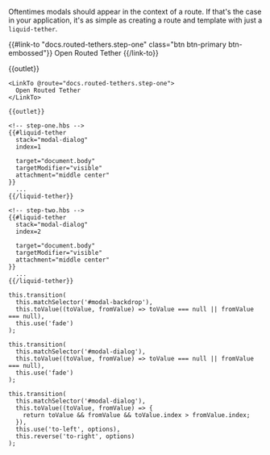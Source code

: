 Oftentimes modals should appear in the context of a route. If that's the case
in your application, it's as simple as creating a route and template with just
a `liquid-tether`.

<div class="example-button-container">
  {{#link-to "docs.routed-tethers.step-one" class="btn btn-primary btn-embossed"}}
    Open Routed Tether
  {{/link-to}}

  {{outlet}}
</div>

```
<LinkTo @route="docs.routed-tethers.step-one">
  Open Routed Tether
</LinkTo>

{{outlet}}
```

```
<!-- step-one.hbs -->
{{#liquid-tether
  stack="modal-dialog"
  index=1

  target="document.body"
  targetModifier="visible"
  attachment="middle center"
}}
  ...
{{/liquid-tether}}
```

```
<!-- step-two.hbs -->
{{#liquid-tether
  stack="modal-dialog"
  index=2

  target="document.body"
  targetModifier="visible"
  attachment="middle center"
}}
  ...
{{/liquid-tether}}
```

```
this.transition(
  this.matchSelector('#modal-backdrop'),
  this.toValue((toValue, fromValue) => toValue === null || fromValue === null),
  this.use('fade')
);

this.transition(
  this.matchSelector('#modal-dialog'),
  this.toValue((toValue, fromValue) => toValue === null || fromValue === null),
  this.use('fade')
);

this.transition(
  this.matchSelector('#modal-dialog'),
  this.toValue((toValue, fromValue) => {
    return toValue && fromValue && toValue.index > fromValue.index;
  }),
  this.use('to-left', options),
  this.reverse('to-right', options)
);

```
